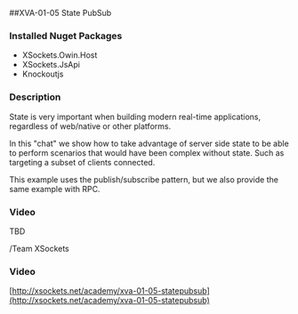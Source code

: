 ##XVA-01-05 State PubSub

### Installed Nuget Packages

- XSockets.Owin.Host
- XSockets.JsApi
- Knockoutjs

### Description

State is very important when building modern real-time applications, regardless of web/native or other platforms.

In this "chat" we show how to take advantage of server side state to be able to perform scenarios that would have been complex without state. Such as targeting a subset of clients connected.

This example uses the publish/subscribe pattern, but we also provide the same example with RPC.

### Video

TBD

/Team XSockets



### Video

[http://xsockets.net/academy/xva-01-05-statepubsub](http://xsockets.net/academy/xva-01-05-statepubsub)